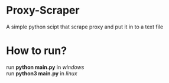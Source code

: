 # Proxy-Scraper
A simple python scipt that scrape proxy and put it in to a text file
# How to run?
run **python main.py** in *windows*    
run **python3 main.py** in *linux*    
